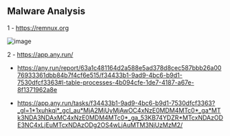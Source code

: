 ## Malware Analysis 

1 - https://remnux.org

![image](https://github.com/tHeStRyNg/SecureSphereLabs/assets/118682909/08ba5286-c8ba-42cd-a7c7-09ed0efb5fab)

2 - https://app.any.run/

* https://any.run/report/63a1c481164d2a588e5ad378d8cec587bbb26a0076933361dbb84b7f4cf6e515/f34433b1-9ad9-4bc6-b9d1-7530dfcf3363#l-table-processes-4b094cfe-1de7-4187-a67e-8f1371962a8e

* https://app.any.run/tasks/f34433b1-9ad9-4bc6-b9d1-7530dfcf3363?_gl=1*1xuhkqi*_gcl_au*MjA2MjUyMjAwOC4xNzE0MDM4MTc0*_ga*MTk3NDA3NDAxMC4xNzE0MDM4MTc0*_ga_53KB74YDZR*MTcxNDAzODE3NC4xLjEuMTcxNDAzODg2OS4wLjAuMTM3NjUzMzM2/
